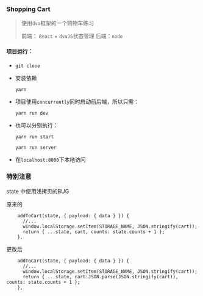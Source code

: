 ### Shopping Cart

> 使用`dva`框架的一个购物车练习
>
> 前端： `React` + `dvaJS`状态管理      后端：`node`



#### 项目运行：

+ `git clone`

+ 安装依赖

  `yarn`   

+ 项目使用`concurrently`同时启动前后端，所以只需：

  `yarn run dev `

+ 也可以分别执行：

  `yarn run start`

  `yarn run server`

+ 在`localhost:8000`下本地访问

### 特别注意
state 中使用浅拷贝的BUG

原来的
```
    addToCart(state, { payload: { data } }) {
      //...
      window.localStorage.setItem(STORAGE_NAME, JSON.stringify(cart));
      return { ...state, cart, counts: state.counts + 1 };
    },
```
更改后
```
    addToCart(state, { payload: { data } }) {
      //...
      window.localStorage.setItem(STORAGE_NAME, JSON.stringify(cart));
      return { ...state, cart:JSON.parse(JSON.stringify(cart)), counts: state.counts + 1 };
    },
```
